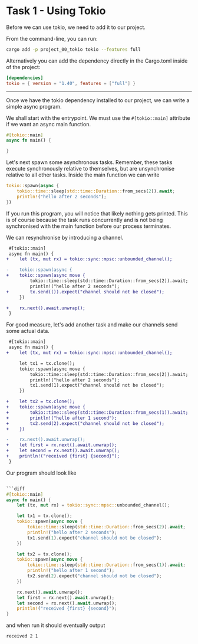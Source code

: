 # Task 1 - Using Tokio

Before we can use tokio, we need to add it to our project.

From the command-line, you can run:

```sh
cargo add -p project_00_tokio tokio --features full
```

Alternatively you can add the dependency directly in the Cargo.toml inside of the project:

```toml
[dependencies]
tokio = { version = "1.40", features = ["full"] }
```

---

Once we have the tokio dependency installed to our project, we can write a simple async program.

We shall start with the entrypoint. We must use the `#[tokio::main]` attribute if we want an async main function.

```rust
#[tokio::main]
async fn main() {

}
```

Let's next spawn some asynchronous tasks. Remember, these tasks execute synchronously relative to themselves, but are
unsynchronise relative to all other tasks. Inside the main function we can write

```rust
tokio::spawn(async {
    tokio::time::sleep(std::time::Duration::from_secs(2)).await;
    println!("hello after 2 seconds");
})
```

If you run this program, you will notice that likely nothing gets printed. This is of course
because the task runs concurrently and is not being synchronised with the main function before our
process terminates.

We can resynchronise by introducing a channel.


```diff
 #[tokio::main]
 async fn main() {
+    let (tx, mut rx) = tokio::sync::mpsc::unbounded_channel();

-    tokio::spawn(async {
+    tokio::spawn(async move {
         tokio::time::sleep(std::time::Duration::from_secs(2)).await;
         println!("hello after 2 seconds");
+        tx.send(()).expect("channel should not be closed");
     })

+    rx.next().await.unwrap();
 }
```

For good measure, let's add another task and make our channels send some actual data.

```diff
 #[tokio::main]
 async fn main() {
+    let (tx, mut rx) = tokio::sync::mpsc::unbounded_channel();

     let tx1 = tx.clone();
     tokio::spawn(async move {
         tokio::time::sleep(std::time::Duration::from_secs(2)).await;
         println!("hello after 2 seconds");
         tx1.send(1).expect("channel should not be closed");
     })

+    let tx2 = tx.clone();
+    tokio::spawn(async move {
+        tokio::time::sleep(std::time::Duration::from_secs(1)).await;
+        println!("hello after 1 second");
+        tx2.send(2).expect("channel should not be closed");
+    })

-    rx.next().await.unwrap();
+    let first = rx.next().await.unwrap();
+    let second = rx.next().await.unwrap();
+    println!("received {first} {second}");
 }
```

Our program should look like

```rust

```diff
#[tokio::main]
async fn main() {
    let (tx, mut rx) = tokio::sync::mpsc::unbounded_channel();

    let tx1 = tx.clone();
    tokio::spawn(async move {
        tokio::time::sleep(std::time::Duration::from_secs(2)).await;
        println!("hello after 2 seconds");
        tx1.send(1).expect("channel should not be closed");
    })

    let tx2 = tx.clone();
    tokio::spawn(async move {
        tokio::time::sleep(std::time::Duration::from_secs(1)).await;
        println!("hello after 1 second");
        tx2.send(2).expect("channel should not be closed");
    })

    rx.next().await.unwrap();
    let first = rx.next().await.unwrap();
    let second = rx.next().await.unwrap();
    println!("received {first} {second}");
}
```

and when run it should eventually output

```
received 2 1
```
